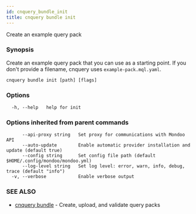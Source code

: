 ```yaml
---
id: cnquery_bundle_init
title: cnquery bundle init
---
```


Create an example query pack

### Synopsis

Create an example query pack that you can use as a starting point. If you don't provide a filename, cnquery uses `example-pack.mql.yaml`.

```
cnquery bundle init [path] [flags]
```

### Options

```
  -h, --help   help for init
```

### Options inherited from parent commands

```
      --api-proxy string   Set proxy for communications with Mondoo API
      --auto-update        Enable automatic provider installation and update (default true)
      --config string      Set config file path (default $HOME/.config/mondoo/mondoo.yml)
      --log-level string   Set log level: error, warn, info, debug, trace (default "info")
  -v, --verbose            Enable verbose output
```

### SEE ALSO

- [cnquery bundle](cnquery_bundle.md) - Create, upload, and validate query packs
